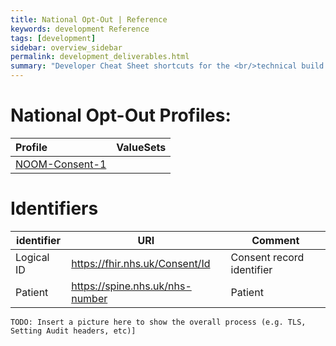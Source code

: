 ```yaml
---
title: National Opt-Out | Reference
keywords: development Reference
tags: [development]
sidebar: overview_sidebar
permalink: development_deliverables.html
summary: "Developer Cheat Sheet shortcuts for the <br/>technical build of National Opt-Out API."
---
```


# National Opt-Out Profiles:

| Profile | ValueSets |
| :--------- |:-------- |
| [NOOM-Consent-1](https://fhir.nhs.uk/StructureDefinitions/noom-consent-1.xml) | 

# Identifiers #

| identifier | URI | Comment |
|--------------------------------------------|----------|----|
| Logical ID | https://fhir.nhs.uk/Consent/Id | Consent record identifier |
| Patient | https://spine.nhs.uk/nhs-number | Patient |


```
TODO: Insert a picture here to show the overall process (e.g. TLS, Setting Audit headers, etc)]
```
